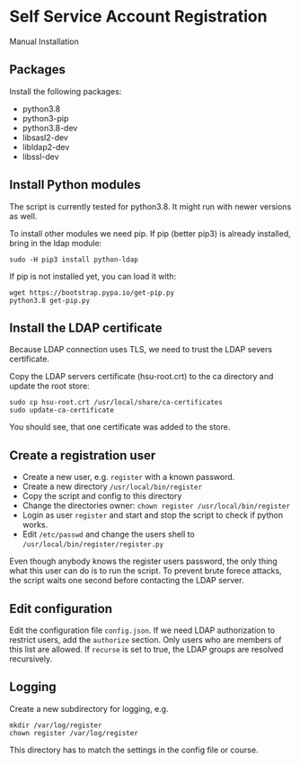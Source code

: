 # Self Service Account Registration

Manual Installation

## Packages

Install the following packages:

* python3.8
* python3-pip
* python3.8-dev
* libsasl2-dev
* libldap2-dev
* libssl-dev

## Install Python modules

The script is currently tested for python3.8.
It might run with newer versions as well.

To install other modules we need pip.
If pip (better pip3) is already installed, bring in the ldap module:

    sudo -H pip3 install python-ldap

If pip is not installed yet, you can load it with:

    wget https://bootstrap.pypa.io/get-pip.py
    python3.8 get-pip.py

## Install the LDAP certificate

Because LDAP connection uses TLS, we need to trust the LDAP severs certificate.

Copy the LDAP servers certificate (hsu-root.crt) to the ca directory and update the root store:

    sudo cp hsu-root.crt /usr/local/share/ca-certificates
    sudo update-ca-certificate

You should see, that one certificate was added to the store.

## Create a registration user

* Create a new user, e.g. `register` with a known password.
* Create a new directory `/usr/local/bin/register`
* Copy the script and config to this directory
* Change the directories owner: `chown register /usr/local/bin/register`
* Login as user `register` and start and stop the script to check if python works.
* Edit `/etc/passwd` and change the users shell to `/usr/local/bin/register/register.py`

Even though anybody knows the register users password, the only thing what this user can do is to run the script. To prevent brute forece attacks, the script waits one second before contacting the LDAP server.

## Edit configuration

Edit the configuration file `config.json`.
If we need LDAP authorization to restrict users, add the `authorize` section.
Only users who are members of this list are allowed.
If `recurse` is set to true, the LDAP groups are resolved recursively.

## Logging

Create a new subdirectory for logging, e.g.

    mkdir /var/log/register
    chown register /var/log/register

This directory has to match the settings in the config file or course.

